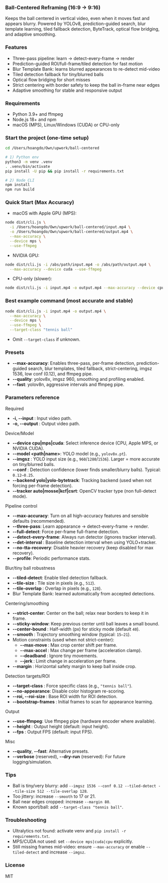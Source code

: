 ### Ball-Centered Reframing (16:9 → 9:16)

Keeps the ball centered in vertical video, even when it moves fast and appears blurry. Powered by YOLOv8, prediction-guided search, blur template learning, tiled fallback detection, ByteTrack, optical flow bridging, and adaptive smoothing.

### Features

- Three-pass pipeline: learn → detect-every-frame → render
- Prediction-guided ROI/full-frame/tiled detection for fast motion
- Blur Template Bank: learns blurred appearances to re-detect mid-video
- Tiled detection fallback for tiny/blurred balls
- Optical flow bridging for short misses
- Strict centering with border safety to keep the ball in-frame near edges
- Adaptive smoothing for stable and responsive output

### Requirements

- Python 3.9+ and ffmpeg
- Node.js 18+ and npm
- macOS (MPS), Linux/Windows (CUDA) or CPU-only

### Start the project (one-time setup)

```bash
cd /Users/hoangdo/Own/upwork/ball-centered

# 1) Python env
python3 -m venv .venv
. .venv/bin/activate
pip install -U pip && pip install -r requirements.txt

# 2) Node CLI
npm install
npm run build
```

### Quick Start (Max Accuracy)

- macOS with Apple GPU (MPS):

```bash
node dist/cli.js \
  -i /Users/hoangdo/Own/upwork/ball-centered/input.mp4 \
  -o /Users/hoangdo/Own/upwork/ball-centered/output.mp4 \
  --max-accuracy \
  --device mps \
  --use-ffmpeg
```

- NVIDIA GPU:

```bash
node dist/cli.js -i /abs/path/input.mp4 -o /abs/path/output.mp4 \
  --max-accuracy --device cuda --use-ffmpeg
```

- CPU-only (slower):

```bash
node dist/cli.js -i input.mp4 -o output.mp4 --max-accuracy --device cpu
```

### Best example command (most accurate and stable)

```bash
node dist/cli.js -i input.mp4 -o output.mp4 \
  --max-accuracy \
  --device mps \
  --use-ffmpeg \
  --target-class "tennis ball"
```

- Omit `--target-class` if unknown.

### Presets

- **--max-accuracy**: Enables three-pass, per-frame detection, prediction-guided search, blur templates, tiled fallback, strict-centering, imgsz 1536, low conf (0.12), and ffmpeg pipe.
- **--quality**: yolov8x, imgsz 960, smoothing and profiling enabled.
- **--fast**: yolov8n, aggressive intervals and ffmpeg pipe.

### Parameters reference

Required

- **-i, --input <path>**: Input video path.
- **-o, --output <path>**: Output video path.

Device/Model

- **--device cpu|mps|cuda**: Select inference device (CPU, Apple MPS, or NVIDIA CUDA).
- **--model <path|name>**: YOLO model (e.g., `yolov8x.pt`).
- **--imgsz <int>**: YOLO input size (e.g., `960`/`1280`/`1536`). Larger = more accurate on tiny/blurred balls.
- **--conf <float>**: Detection confidence (lower finds smaller/blurry balls). Typical: `0.12–0.25`.
- **--backend yolo|yolo-bytetrack**: Tracking backend (used when not forcing per-frame detection).
- **--tracker auto|mosse|kcf|csrt**: OpenCV tracker type (non full-detect mode).

Pipeline control

- **--max-accuracy**: Turn on all high-accuracy features and sensible defaults (recommended).
- **--three-pass**: Learn appearance → detect-every-frame → render.
- **--full-detect**: Force per-frame full-frame detection.
- **--detect-every-frame**: Always run detector (ignores tracker interval).
- **--det-interval <int>**: Baseline detection interval when using YOLO+tracker.
- **--no-tta-recovery**: Disable heavier recovery (keep disabled for max recovery).
- **--profile**: Periodic performance stats.

Blur/tiny ball robustness

- **--tiled-detect**: Enable tiled detection fallback.
- **--tile-size <int>**: Tile size in pixels (e.g., `512`).
- **--tile-overlap <int>**: Overlap in pixels (e.g., `128`).
- Blur Template Bank: learned automatically from accepted detections.

Centering/smoothing

- **--strict-center**: Center on the ball; relax near borders to keep it in frame.
- **--sticky-window**: Keep previous center until ball leaves a small bound.
- **--center-bound <int>**: Half-width (px) for sticky mode (default `40`).
- **--smooth <int>**: Trajectory smoothing window (typical: `15–21`).
- Motion constraints (used when not strict-center):
  - **--max-move <int>**: Max crop center shift per frame.
  - **--max-accel <int>**: Max change per frame (acceleration clamp).
  - **--deadband <int>**: Ignore tiny movements.
  - **--jerk <int>**: Limit change in acceleration per frame.
- **--margin <int>**: Horizontal safety margin to keep ball inside crop.

Detection targets/ROI

- **--target-class <name>**: Force specific class (e.g., `"tennis ball"`).
- **--no-appearance**: Disable color histogram re-scoring.
- **--roi, --roi-size <int>**: Base ROI width for ROI detection.
- **--bootstrap-frames <int>**: Initial frames to scan for appearance learning.

Output

- **--use-ffmpeg**: Use ffmpeg pipe (hardware encoder where available).
- **--height <int>**: Output height (default: input height).
- **--fps <number>**: Output FPS (default: input FPS).

Misc

- **--quality**, **--fast**: Alternative presets.
- **--verbose** (reserved), **--dry-run** (reserved): For future logging/simulation.

### Tips

- Ball is tiny/very blurry: add `--imgsz 1536 --conf 0.12 --tiled-detect --tile-size 512 --tile-overlap 128`.
- Too jittery: increase `--smooth` to 17 or 21.
- Ball near edges cropped: increase `--margin 80`.
- Known sport/ball: add `--target-class "tennis ball"`.

### Troubleshooting

- Ultralytics not found: activate venv and `pip install -r requirements.txt`.
- MPS/CUDA not used: set `--device mps|cuda|cpu` explicitly.
- Still missing frames mid-video: ensure `--max-accuracy` or enable `--tiled-detect` and increase `--imgsz`.

### License

MIT
